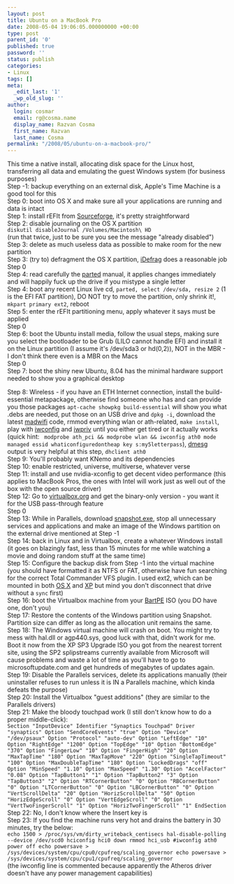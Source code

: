```yaml
---
layout: post
title: Ubuntu on a MacBook Pro
date: 2008-05-04 19:06:05.000000000 +00:00
type: post
parent_id: '0'
published: true
password: ''
status: publish
categories:
- Linux
tags: []
meta:
  _edit_last: '1'
  _wp_old_slug: ''
author:
  login: cosmar
  email: rg@cosma.name
  display_name: Razvan Cosma
  first_name: Razvan
  last_name: Cosma
permalink: "/2008/05/ubuntu-on-a-macbook-pro/"
---
```

This time a native install, allocating disk space for the Linux host, transferring all data and emulating the guest Windows system (for business purposes)  
Step -1: backup everything on an external disk, Apple's Time Machine is a good tool for this  
Step 0: boot into OS X and make sure all your applications are running and data is intact  
Step 1: install rEFIt from [Sourceforge](http://refit.sourceforge.net/), it's pretty straightforward  
Step 2: disable journaling on the OS X partition  
`diskutil disableJournal /Volumes/Macintosh\ HD`  
(run that twice, just to be sure you see the message "already disabled")  
Step 3: delete as much useless data as possible to make room for the new partition  
Step 3: (try to) defragment the OS X partition, [iDefrag](http://www.coriolis-systems.com/iDefrag.php) does a reasonable job  
Step 0  
Step 4: read carefully the [parted](http://www.gnu.org/software/parted/) manual, it applies changes immediately and will happily fuck up the drive if you mistype a single letter  
Step 4: boot any recent Linux live cd, `parted, select /dev/sda, resize 2` (1 is the EFI FAT partition), DO NOT try to move the partition, only shrink it!, `mkpart primary ext2`, reboot  
Step 5: enter the rEFIt partitioning menu, apply whatever it says must be applied  
Step 0  
Step 6: boot the Ubuntu install media, follow the usual steps, making sure you select the bootloader to be Grub (LILO cannot handle EFI) and install it on the Linux partition (I assume it's /dev/sda3 or hd(0,2)), NOT in the MBR - I don't think there even is a MBR on the Macs  
Step 0  
Step 7: boot the shiny new Ubuntu, 8.04 has the minimal hardware support needed to show you a graphical desktop

<!--more-->

Step 8: Wireless - if you have an ETH Internet connection, install the build-essential metapackage, otherwise find someone who has and can provide you those packages `apt-cache showpkg build-essential` will show you what .debs are needed, put those on an USB drive and `dpkg -i`, download the latest [madwifi](http://madwifi.org/) code, rmmod everything wlan or ath-related, `make install`, play with [iwconfig](http://man-wiki.net/index.php/8:iwconfig) and [iwpriv](http://man-wiki.net/index.php/8:iwpriv) until you either get tired or it actually works (quick hint: ` modprobe ath_pci && modprobe wlan && iwconfig ath0 mode managed essid whaticonfiguredontheap key s:my5letterpass`), [dmesg](http://man-wiki.net/index.php/8:dmesg) output is very helpful at this step, `dhclient ath0`  
Step 9: You'll probably want KNemo and its dependencies  
Step 10: enable restricted, universe, multiverse, whatever verse  
Step 11: install and use nvidia-xconfig to get decent video performance (this applies to MacBook Pros, the ones with Intel will work just as well out of the box with the open source driver)  
Step 12: Go to [virtualbox.org](http://www.virtualbox.org/wiki/Downloads) and get the binary-only version - you want it for the USB pass-through feature  
Step 0  
Step 13: While in Parallels, download [snapshot.exe](http://www.drivesnapshot.de/en/), stop all unnecessary services and applications and make an image of the Windows partition on the external drive mentioned at Step -1  
Step 14: back in Linux and in Virtualbox, create a whatever Windows install (it goes on blazingly fast, less than 15 minutes for me while watching a movie and doing random stuff at the same time)  
Step 15: Configure the backup disk from Step -1 into the virtual machine (you should have formatted it as NTFS or FAT, otherwise have fun searching for the correct Total Commander VFS plugin. I used ext2, which can be mounted in both [OS X](http://sourceforge.net/projects/ext2fsx/) and [XP](http://www.totalcmd.net/plugring/ext2fsreiser.html) but mind you don't disconnect that drive without a `sync` first)  
Step 16: boot the Virtualbox machine from your [BartPE](http://www.nu2.nu/pebuilder/) ISO (you DO have one, don't you)  
Step 17: Restore the contents of the Windows partition using Snapshot. Partition size can differ as long as the allocation unit remains the same.  
Step 18: The Windows virtual machine will crash on boot. You might try to mess with hal.dll or agp440.sys, good luck with that, didn't work for me. Boot it now from the XP SP3 Upgrade ISO you got from the nearest torrent site, using the SP2 splipstreams currently available from Microsoft will cause problems and waste a lot of time as you'll have to go to microsoftupdate.com and get hundreds of megabytes of updates again.  
Step 19: Disable the Parallels services, delete its applications manually (their uninstaller refuses to run unless it is IN a Parallels machine, which kinda defeats the purpose)  
Step 20: Install the Virtualbox "guest additions" (they are similar to the Parallels drivers)  
Step 21: Make the bloody touchpad work (I still don't know how to do a proper middle-click):  
`
Section "InputDevice"
Identifier "Synaptics Touchpad"
Driver "synaptics"
Option "SendCoreEvents" "true"
Option "Device" "/dev/psaux"
Option "Protocol" "auto-dev"
Option "LeftEdge" "10"
Option "RightEdge" "1200"
Option "TopEdge" "10"
Option "BottomEdge" "370"
Option "FingerLow" "10"
Option "FingerHigh" "20"
Option "MaxTapTime" "180"
Option "MaxTapMove" "220"
Option "SingleTapTimeout" "100"
Option "MaxDoubleTapTime" "180"
Option "LockedDrags" "off"
Option "MinSpeed" "1.10"
Option "MaxSpeed" "1.30"
Option "AccelFactor" "0.08"
Option "TapButton1" "1"
Option "TapButton2" "3"
Option "TapButton3" "2"
Option "RTCornerButton" "0"
Option "RBCornerButton" "0"
Option "LTCornerButton" "0"
Option "LBCornerButton" "0"
Option "VertScrollDelta" "20"
Option "HorizScrollDelta" "50"
Option "HorizEdgeScroll" "0"
Option "VertEdgeScroll" "0"
Option "VertTwoFingerScroll" "1"
Option "HorizTwoFingerScroll" "1"
EndSection
`  
Step 22: No, I don't know where the Insert key is  
Step 23: If you find the machine runs very hot and drains the battery in 30 minutes, try the below:  
`
echo 1500 > /proc/sys/vm/dirty_writeback_centisecs
hal-disable-polling --device /dev/scd0
hciconfig hci0 down
rmmod hci_usb
#iwconfig ath0 power off
echo powersave > /sys/devices/system/cpu/cpu0/cpufreq/scaling_governor
echo powersave > /sys/devices/system/cpu/cpu1/cpufreq/scaling_governor
`  
(the iwconfig line is commented because apparently the Atheros driver doesn't have any power management capabilities)

